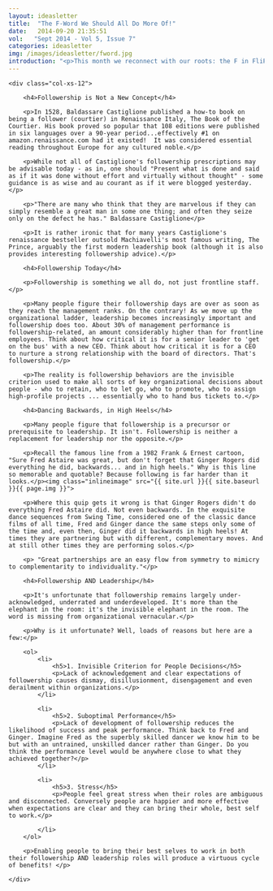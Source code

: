 ```yaml
---
layout: ideasletter
title:  "The F-Word We Should All Do More Of!"
date:   2014-09-20 21:35:51
vol:   "Sept 2014 - Vol 5, Issue 7"
categories: ideasletter
img: /images/ideasletter/fword.jpg
introduction: "<p>This month we reconnect with our roots: the F in FliPskills. We've been passionate about followership for 10 years now, and are happy to see that broader interest in it is piquing. Recently, we were invited to a leadership breakfast showcasing research by the London School of Economics on followership. Also recently, we had the privilege of spending time with one of the field's foremost thought leaders, Ira Chaleff, author of The Courageous Follower. And, coming up, Marc will be part of a full-day panel discussion on followership at the International Leadership Association conference in San Diego.</p><p>We look forward to a future where candid discussions about both roles are the norm, and allow for better coaching, mentoring, skill development, interpersonal agility, and teams. </p><p>Warmly,</p><p>Samantha and Dr. Marc Hurwitz</p>"    
---
```


<div class="col-xs-12">

	<div class="col-xs-12">

		<h4>Followership is Not a New Concept</h4>

		<p>In 1528, Baldassare Castiglione published a how-to book on being a follower (courtier) in Renaissance Italy, The Book of the Courtier. His book proved so popular that 108 editions were published in six languages over a 90-year period...effectively #1 on amazon.renaissance.com had it existed!  It was considered essential reading throughout Europe for any cultured noble.</p>
	 
		<p>While not all of Castiglione's followership prescriptions may be advisable today - as in, one should "Present what is done and said as if it was done without effort and virtually without thought" - some guidance is as wise and au courant as if it were blogged yesterday.</p>
		 
		<p>"There are many who think that they are marvelous if they can simply resemble a great man in some one thing; and often they seize only on the defect he has." Baldassare Castiglione</p>

		<p>It is rather ironic that for many years Castiglione's renaissance bestseller outsold Machiavelli's most famous writing, The Prince, arguably the first modern leadership book (although it is also provides interesting followership advice).</p>

		<h4>Followership Today</h4>

		<p>Followership is something we all do, not just frontline staff.</p>

		<p>Many people figure their followership days are over as soon as they reach the management ranks. On the contrary! As we move up the organizational ladder, leadership becomes increasingly important and followership does too. About 30% of management performance is followership-related, an amount considerably higher than for frontline employees. Think about how critical it is for a senior leader to 'get on the bus' with a new CEO. Think about how critical it is for a CEO to nurture a strong relationship with the board of directors. That's followership.</p>
		   
		<p>The reality is followership behaviors are the invisible criterion used to make all sorts of key organizational decisions about people - who to retain, who to let go, who to promote, who to assign high-profile projects ... essentially who to hand bus tickets to.</p>
		 	
		<h4>Dancing Backwards, in High Heels</h4>

		<p>Many people figure that followership is a precursor or prerequisite to leadership. It isn't. Followership is neither a replacement for leadership nor the opposite.</p>
		 
		<p>Recall the famous line from a 1982 Frank & Ernest cartoon, "Sure Fred Astaire was great, but don't forget that Ginger Rogers did everything he did, backwards... and in high heels." Why is this line so memorable and quotable? Because following is far harder than it looks.</p><img class="inlineimage" src="{{ site.url }}{{ site.baseurl }}{{ page.img }}">
		 
		<p>Where this quip gets it wrong is that Ginger Rogers didn't do everything Fred Astaire did. Not even backwards. In the exquisite dance sequences from Swing Time, considered one of the classic dance films of all time, Fred and Ginger dance the same steps only some of the time and, even then, Ginger did it backwards in high heels! At times they are partnering but with different, complementary moves. And at still other times they are performing solos.</p>
		 
		<p> "Great partnerships are an easy flow from symmetry to mimicry to complementarity to individuality."</p>
		 
		<h4>Followership AND Leadership</h4>

		<p>It's unfortunate that followership remains largely under-acknowledged, underrated and underdeveloped. It's more than the elephant in the room: it's the invisible elephant in the room. The word is missing from organizational vernacular.</p>

		<p>Why is it unfortunate? Well, loads of reasons but here are a few:</p>

		<ol>
			<li>
				<h5>1. Invisible Criterion for People Decisions</h5>
				<p>Lack of acknowledgement and clear expectations of followership causes dismay, disillusionment, disengagement and even derailment within organizations.</p>
			</li>

			<li>
				<h5>2. Suboptimal Performance</h5>
				<p>Lack of development of followership reduces the likelihood of success and peak performance. Think back to Fred and Ginger. Imagine Fred as the superbly skilled dancer we know him to be but with an untrained, unskilled dancer rather than Ginger. Do you think the performance level would be anywhere close to what they achieved together?</p>
			</li>

			<li>
				<h5>3. Stress</h5>
				<p>People feel great stress when their roles are ambiguous and disconnected. Conversely people are happier and more effective when expectations are clear and they can bring their whole, best self to work.</p>
		 
			</li>
		</ol>

		<p>Enabling people to bring their best selves to work in both their followership AND leadership roles will produce a virtuous cycle of benefits! </p>
		 
	</div>
</div>